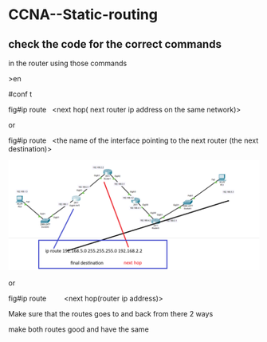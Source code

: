 # CCNA--Static-routing
## check the code for the correct commands
in the router using those commands

\>en

\#conf t

fig#ip route <the final ip address> <final ip address subnet msk>  <next hop( next router ip address on the same network)>

or

fig#ip route <the final ip address> <final ip address subnet msk>  <the name of the interface pointing to the next router (the next destination)>

![static router](https://github.com/issawiold/CCNA--Static-routing/blob/main/Screenshot%202025-10-29%20034328.png)

or

fig#ip route  <the final ip address>  <final ip address subnet msk>   <the name of the interface on the router that connected to the next router>  <next hop(router ip address)>

Make sure that the routes goes to and back from there 2 ways

make both routes good and have the same
